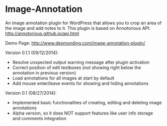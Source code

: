 Image-Annotation
================

An image annotation plugin for WordPress that allows you to crop an area of the image and add notes to it.
This plugin is based on Annotorious API: http://annotorious.github.io/api.html

Demo Page: http://www.desmonding.com/image-annotation-plugin/

Version 0.1.1 (09/12/2014):
- Resolve unxpected output warning message after plugin activation
- Correct position of edit textboxes (not showing right below the annotation in previous version)
- Load annotations for all images at start by default
- Add mouse enter/leave events for showing and hiding annotations

Version 0.1 (08/27/2014):
- Implemented basic functionalities of creating, editing and deleting image annotations
- Alpha version, so it does NOT support features like user info storage and comments integration
